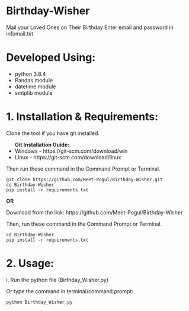 # Birthday-Wisher
Mail your Loved Ones on Their Birthday
Enter email and password in infomail.txt

# Developed Using:
<ul>
  <li> python 3.8.4 </li>
  <li> Pandas module </li>
  <li> datetime module </li>
  <li> smtplib module </li>
</ul>

# 1. Installation & Requirements:
<p> Clone the tool if you have git installed. </p>
<b> <ul> Git Installation Guide: </b>
  <li>Windows - https://git-scm.com/download/win </li>
  <li>Linux - https://git-scm.com/download/linux </li>
  </ul>
Then run these command in the Command Prompt or Terminal.

```
git clone https://github.com/Meet-Pogul/Birthday-Wisher.git
cd Birthday-Wisher
pip install -r requirements.txt
```
<p> <b>        OR </b> </p>
<p> Download from the link: https://github.com/Meet-Pogul/Birthday-Wisher <p>
Then, run these command in the Command Prompt or Terminal.

```
cd Birthday-Wisher
pip install -r requirements.txt
```

# 2. Usage:
<p> i. Run the python file (Birthday_Wisher.py) </p>

<p> Or type the command in terminal/command prompt: </p>

```
python Birthday_Wisher.py
```

